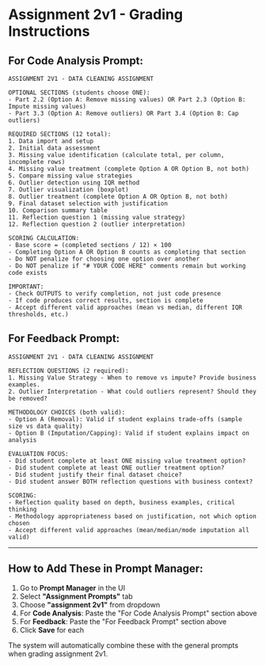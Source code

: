 # Assignment 2v1 - Grading Instructions

## For Code Analysis Prompt:

```
ASSIGNMENT 2V1 - DATA CLEANING ASSIGNMENT

OPTIONAL SECTIONS (students choose ONE):
- Part 2.2 (Option A: Remove missing values) OR Part 2.3 (Option B: Impute missing values)
- Part 3.3 (Option A: Remove outliers) OR Part 3.4 (Option B: Cap outliers)

REQUIRED SECTIONS (12 total):
1. Data import and setup
2. Initial data assessment
3. Missing value identification (calculate total, per column, incomplete rows)
4. Missing value treatment (complete Option A OR Option B, not both)
5. Compare missing value strategies
6. Outlier detection using IQR method
7. Outlier visualization (boxplot)
8. Outlier treatment (complete Option A OR Option B, not both)
9. Final dataset selection with justification
10. Comparison summary table
11. Reflection question 1 (missing value strategy)
12. Reflection question 2 (outlier interpretation)

SCORING CALCULATION:
- Base score = (completed sections / 12) × 100
- Completing Option A OR Option B counts as completing that section
- Do NOT penalize for choosing one option over another
- Do NOT penalize if "# YOUR CODE HERE" comments remain but working code exists

IMPORTANT:
- Check OUTPUTS to verify completion, not just code presence
- If code produces correct results, section is complete
- Accept different valid approaches (mean vs median, different IQR thresholds, etc.)
```

## For Feedback Prompt:

```
ASSIGNMENT 2V1 - DATA CLEANING ASSIGNMENT

REFLECTION QUESTIONS (2 required):
1. Missing Value Strategy - When to remove vs impute? Provide business examples.
2. Outlier Interpretation - What could outliers represent? Should they be removed?

METHODOLOGY CHOICES (both valid):
- Option A (Removal): Valid if student explains trade-offs (sample size vs data quality)
- Option B (Imputation/Capping): Valid if student explains impact on analysis

EVALUATION FOCUS:
- Did student complete at least ONE missing value treatment option?
- Did student complete at least ONE outlier treatment option?
- Did student justify their final dataset choice?
- Did student answer BOTH reflection questions with business context?

SCORING:
- Reflection quality based on depth, business examples, critical thinking
- Methodology appropriateness based on justification, not which option chosen
- Accept different valid approaches (mean/median/mode imputation all valid)
```

---

## How to Add These in Prompt Manager:

1. Go to **Prompt Manager** in the UI
2. Select **"Assignment Prompts"** tab
3. Choose **"assignment 2v1"** from dropdown
4. For **Code Analysis**: Paste the "For Code Analysis Prompt" section above
5. For **Feedback**: Paste the "For Feedback Prompt" section above
6. Click **Save** for each

The system will automatically combine these with the general prompts when grading assignment 2v1.
